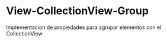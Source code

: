 # View-CollectionView-Group
 Implementacion de propiedades para agrupar elementos con el CollectionView
